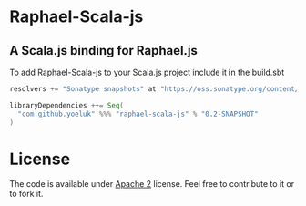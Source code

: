 # Raphael-Scala-js
## A Scala.js binding for Raphael.js

To add Raphael-Scala-js to your Scala.js project include it in the build.sbt

```Scala
resolvers += "Sonatype snapshots" at "https://oss.sonatype.org/content/repositories/snapshots/"

libraryDependencies ++= Seq(
  "com.github.yoeluk" %%% "raphael-scala-js" % "0.2-SNAPSHOT"
)
```

License
===
The code is available under [Apache 2](http://www.apache.org/licenses/LICENSE-2.0.txt) license. Feel free to contribute to it or to fork it.